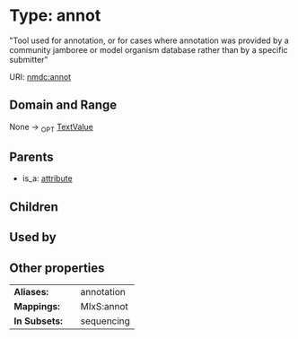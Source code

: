 
# Type: annot


"Tool used for annotation, or for cases where annotation was provided by a community jamboree or model organism database rather than by a specific submitter"

URI: [nmdc:annot](https://microbiomedata/meta/annot)


## Domain and Range

None ->  <sub>OPT</sub> [TextValue](TextValue.md)

## Parents

 *  is_a: [attribute](attribute.md)

## Children


## Used by


## Other properties

|  |  |  |
| --- | --- | --- |
| **Aliases:** | | annotation |
| **Mappings:** | | MIxS:annot |
| **In Subsets:** | | sequencing |

